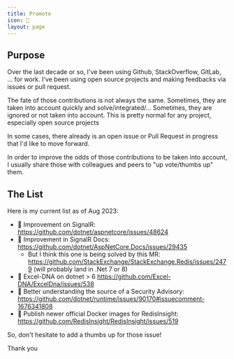 ```yaml
---
title: Promote
icon: 📢
layout: page
---
```


## Purpose

Over the last decade or so, I've been using Github, StackOverflow, GitLab, ... for work.
I've been using open source projects and making feedbacks via issues or pull request.

The fate of those contributions is not always the same.
Sometimes, they are taken into account quickly and solve/integrated/...
Sometimes, they are ignored or not taken into account. This is pretty normal for any project, especially open source projects

In some cases, there already is an open issue or Pull Request in progress that I'd like to move forward.

In order to improve the odds of those contributions to be taken into account, I usually share those with colleagues and peers to "up vote/thumbs up" them.

## The List

Here is my current list as of Aug 2023:

* 𝋁 Improvement on SignalR: https://github.com/dotnet/aspnetcore/issues/48624
* 𝋂 Improvement in SignalR Docs: https://github.com/dotnet/AspNetCore.Docs/issues/29435
  * But I think this one is being solved by this MR: https://github.com/StackExchange/StackExchange.Redis/issues/2479 (will probably land in .Net 7 or 8)
* 𝋃 Excel-DNA on dotnet > 6 https://github.com/Excel-DNA/ExcelDna/issues/538
* 𝋄 Better understanding the source of a Security Advisory: https://github.com/dotnet/runtime/issues/90170#issuecomment-1676341808
* 𝋅 Publish newer official Docker images for RedisInsight: https://github.com/RedisInsight/RedisInsight/issues/519

So, don't hesitate to add a thumbs up for those issue!

Thank you
